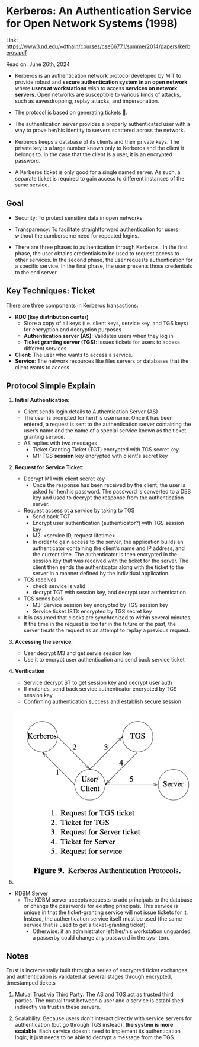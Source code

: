# Kerberos: An Authentication Service for Open Network Systems (1998) 

Link: https://www3.nd.edu/~dthain/courses/cse66771/summer2014/papers/kerberos.pdf

Read on: June 26th, 2024

- Kerberos is an authentication network protocol developed by MIT to provide robust and **secure authentication system in an open network** where **users at workstations** wish to access **services on network servers**. Open networks are susceptible to various kinds of attacks, such as eavesdropping, replay attacks, and impersonation. 

- The protocol is based on generating tickets 🎫.

- The authentication server provides a properly authenticated user with a way to prove her/his identity to servers scattered across the network.


- Kerberos keeps a database of its clients and their private keys. The private key is a large number known only to Kerberos and the client it belongs to. In the case that the client is a user, it is an encrypted password.

- A Kerberos ticket is only good for a single named server. As such, a separate ticket is required to gain access to different instances of the same service.

## Goal
* Security: To protect sensitive data in open networks.
* Transparency: To facilitate straightforward authentication for users without the cumbersome need for repeated logins.

* There are three phases to authentication through Kerberos . In the first phase, the user obtains credentials to be used to request access to other services. In the second phase, the user requests authentication for a specific service. In the final phase, the user presents those credentials to the end server.

## Key Techniques: Ticket  
There are three components in Kerberos transactions: 
* **KDC (key distribution center)**
  *  Store a copy of all keys (i.e. client keys, service key, and TGS keys) for encryption and decryption purposes
  *  **Authentication server (AS)**: Validates users when they log in
  *  **Ticket granting server (TGS)**: Issues tickets for users to access different services
* **Client**: The user who wants to access a service.
* **Service**: The network resources like files servers or databases that the client wants to access.
 
## Protocol Simple Explain 
1. **Initial Authentication**:
    * Client sends login details to Authentication Server (AS)
    * The user is prompted for her/his username. Once it has been entered, a request is sent to the authentication server containing the user’s name and the name of a special service known as the ticket-granting service.
    * AS replies with two messages
       * Ticket Granting Ticket (TGT) encrypted with TGS secret key
       * M1: TGS **session** key encrypted with client's secret key
2. **Request for Service Ticket**:
    * Decrypt M1 with client secret key
      * Once the response has been received by the client, the user is asked for her/his password. The password is converted to a DES key and used to decrypt the response from the authentication server. 
    * Request access ot a service by taking to TGS
        * Send back TGT
        * Encrypt user authentication (authenticator?) with TGS session key
        * M2: <service ID, request lifetime>
        * In order to gain access to the server, the application builds an authenticator containing the client’s name and IP address, and the current time. The authenticator is then encrypted in the session key that was received with the ticket for the server. The client then sends the authenticator along with the ticket to the server in a manner defined by the individual application.
    * TGS receives
        * check service is valid
        * decrypt TGT with session key, and decrypt user authentication
    * TGS sends back
        * M3: Service session key encrypted by TGS session key
        * Service ticket (ST): encrypted by TGS secret key
    * It is assumed that clocks are synchronized to within several minutes. If the time in the request is too far in the future or the past, the server treats the request as an attempt to replay a previous request.
3. **Accessing the service**:
    * User decrypt M3 and get servie session key
    * Use it to encrypt user authentication and send back service ticket
4. **Verification**
    * Service decrypt ST to get session key and decrypt user auth
    * If matches, send back service authenticator encrypted by TGS session key
    * Confirming authentication success and establish secure session

5. ![keberos](images/56-keberos/keberos-auth-protocol.png)

* KDBM Server
  *  The KDBM server accepts requests to add principals to the database or change the passwords for existing principals. This service is unique in that the ticket-granting service will not issue tickets for it. Instead, the authentication service itself must be used (the same service that is used to get a ticket-granting ticket).
     *  Otherwise: if an administrator left her/his workstation unguarded, a passerby could change any password in the sys- tem.


## Notes 
Trust is incrementally built through a series of encrypted ticket exchanges, and authentication is validated at several stages through encrypted, timestamped tickets

1. Mutual Trust via Third Party: The AS and TGS act as trusted third parties. The mutual trust between a user and a service is established indirectly via trust in these servers.

2. Scalability: Because users don't interact directly with service servers for authentication (but go through TGS instead), **the system is more scalable**. Each service doesn’t need to implement its authentication logic; it just needs to be able to decrypt a message from the TGS.
